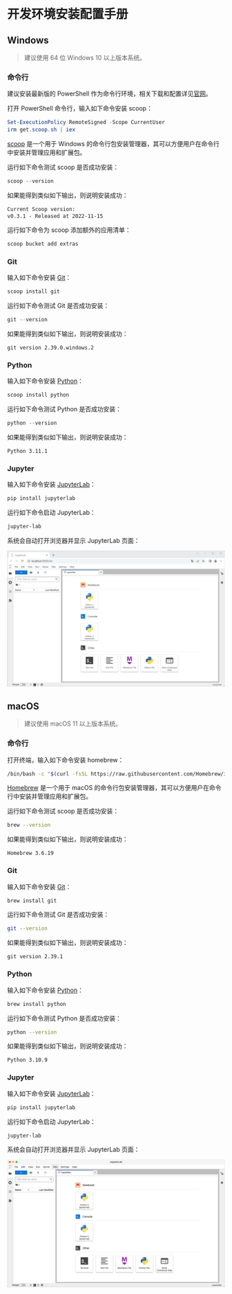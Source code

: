 # 开发环境安装配置手册

## Windows

> 建议使用 64 位 Windows 10 以上版本系统。

### 命令行

建议安装最新版的 PowerShell 作为命令行环境，相关下载和配置详见[官网](https://learn.microsoft.com/zh-cn/powershell/)。

打开 PowerShell 命令行，输入如下命令安装 scoop：

```powershell
Set-ExecutionPolicy RemoteSigned -Scope CurrentUser
irm get.scoop.sh | iex
```

[scoop](https://scoop.sh/) 是一个用于 Windows 的命令行包安装管理器，其可以方便用户在命令行中安装并管理应用和扩展包。

运行如下命令测试 scoop 是否成功安装：

```powershell
scoop --version
```

如果能得到类似如下输出，则说明安装成功：

```
Current Scoop version:
v0.3.1 - Released at 2022-11-15
```

运行如下命令为 scoop 添加额外的应用清单：

```powershell
scoop bucket add extras
```

### Git

输入如下命令安装 [Git](https://git-scm.com/)：

```powershell
scoop install git
```

运行如下命令测试 Git 是否成功安装：

```powershell
git --version
```

如果能得到类似如下输出，则说明安装成功：

```
git version 2.39.0.windows.2
```

### Python

输入如下命令安装 [Python](https://www.python.org/)：

```powershell
scoop install python
```

运行如下命令测试 Python 是否成功安装：

```powershell
python --version
```

如果能得到类似如下输出，则说明安装成功：

```
Python 3.11.1
```

### Jupyter

输入如下命令安装 [JupyterLab](https://jupyter.org/)：

```bash
pip install jupyterlab
```

运行如下命令启动 JupyterLab：

```bash
jupyter-lab
```

系统会自动打开浏览器并显示 JupyterLab 页面：

![JupyterLab on macOS](../images/others/jupyterlab-windows.png)

## macOS

> 建议使用 macOS 11 以上版本系统。

### 命令行

打开终端，输入如下命令安装 homebrew：

```bash
/bin/bash -c "$(curl -fsSL https://raw.githubusercontent.com/Homebrew/install/HEAD/install.sh)"
```

[Homebrew](https://brew.sh/) 是一个用于 macOS 的命令行包安装管理器，其可以方便用户在命令行中安装并管理应用和扩展包。

运行如下命令测试 scoop 是否成功安装：

```bash
brew --version
```

如果能得到类似如下输出，则说明安装成功：

```
Homebrew 3.6.19
```

### Git

输入如下命令安装 [Git](https://git-scm.com/)：

```bash
brew install git
```

运行如下命令测试 Git 是否成功安装：

```bash
git --version
```

如果能得到类似如下输出，则说明安装成功：

```
git version 2.39.1
```

### Python

输入如下命令安装 [Python](https://www.python.org/)：

```bash
brew install python
```

运行如下命令测试 Python 是否成功安装：

```bash
python --version
```

如果能得到类似如下输出，则说明安装成功：

```
Python 3.10.9
```

### Jupyter

输入如下命令安装 [JupyterLab](https://jupyter.org/)：

```bash
pip install jupyterlab
```

运行如下命令启动 JupyterLab：

```bash
jupyter-lab
```

系统会自动打开浏览器并显示 JupyterLab 页面：

![JupyterLab on macOS](../images/others/jupyterlab-macos.png)
